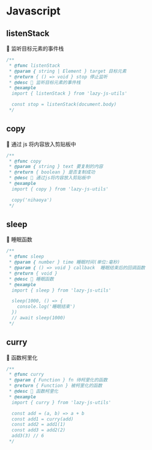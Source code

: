 # Javascript

## listenStack

🧿 监听目标元素的事件栈

```typescript
/**
 * @func listenStack
 * @param { string | Element } target 目标元素
 * @return { () => void } stop 停止监听
 * @desc 📝 监听目标元素的事件栈
 * @example 
  import { listenStack } from 'lazy-js-utils'

  const stop = listenStack(document.body)
 */
```

## copy

🧿 通过 js 将内容放入剪贴板中

```typescript
/**
 * @func copy
 * @param { string } text 要复制的内容
 * @return { boolean } 是否复制成功
 * @desc 📝 通过js将内容放入剪贴板中
 * @example 
  import { copy } from 'lazy-js-utils'

  copy('nihaoya')
 */
```

## sleep

🧿 睡眠函数

```typescript
/**
 * @func sleep
 * @param { number } time 睡眠时间(单位:毫秒)
 * @param { () => void } callback  睡眠结束后的回调函数
 * @return { void }
 * @desc 📝 睡眠函数
 * @example 
  import { sleep } from 'lazy-js-utils'

  sleep(1000, () => {
    console.log('睡眠结束')
  })
  // await sleep(1000)
 */
```

## curry

🧿 函数柯里化

```typescript
/**
 * @func curry
 * @param { Function } fn 待柯里化的函数
 * @return { Function } 被柯里化的函数
 * @desc 📝 函数柯里化
 * @example 
  import { curry } from 'lazy-js-utils'

  const add = (a, b) => a + b
  const add1 = curry(add)
  const add2 = add1(1)
  const add3 = add2(2)
  add3(3) // 6
 */
```
